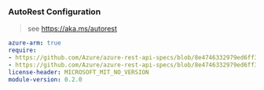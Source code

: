 ### AutoRest Configuration

> see https://aka.ms/autorest

``` yaml
azure-arm: true
require:
- https://github.com/Azure/azure-rest-api-specs/blob/8e4746332979ed6ff3577bdc97dd2065a7577598/specification/maps/resource-manager/readme.md
- https://github.com/Azure/azure-rest-api-specs/blob/8e4746332979ed6ff3577bdc97dd2065a7577598/specification/maps/resource-manager/readme.go.md
license-header: MICROSOFT_MIT_NO_VERSION
module-version: 0.2.0

```